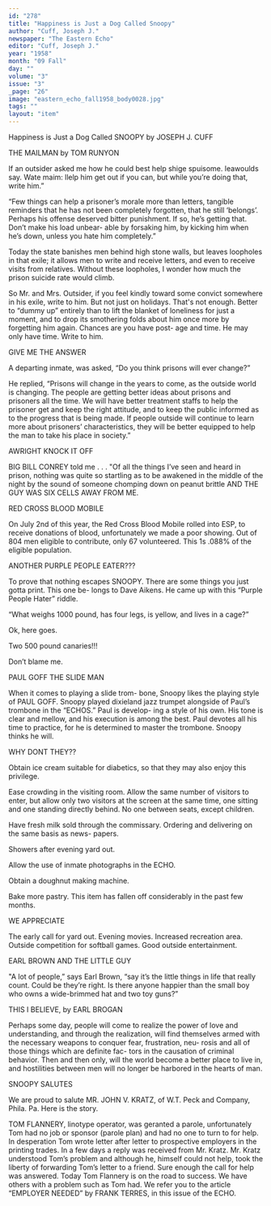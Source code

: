 ```yaml
---
id: "278"
title: "Happiness is Just a Dog Called Snoopy"
author: "Cuff, Joseph J."
newspaper: "The Eastern Echo"
editor: "Cuff, Joseph J."
year: "1958"
month: "09 Fall"
day: ""
volume: "3"
issue: "3"
_page: "26"
image: "eastern_echo_fall1958_body0028.jpg"
tags: ""
layout: "item"
---
```

Happiness is Just a Dog Called SNOOPY
by JOSEPH J. CUFF

THE MAILMAN by TOM RUNYON

If an outsider asked me how he could best help
shige spuisome. leawoulds say. Wate maim: llelp
him get out if you can, but while you’re doing that,
write him.”

“Few things can help a prisoner’s morale more
than letters, tangible reminders that he has not
been completely forgotten, that he still ‘belongs’.
Perhaps his offense deserved bitter punishment. If
so, he’s getting that. Don’t make his load unbear-
able by forsaking him, by kicking him when he’s
down, unless you hate him completely.”

Today the state banishes men behind high stone
walls, but leaves loopholes in that exile; it allows
men to write and receive letters, and even to receive
visits from relatives. Without these loopholes, I
wonder how much the prison suicide rate would
climb.

So Mr. and Mrs. Outsider, if you feel kindly
toward some convict somewhere in his exile, write
to him. But not just on holidays. That's not 
enough. Better to “dummy up” entirely than to lift
the blanket of loneliness for just a moment, and to
drop its smothering folds about him once more by
forgetting him again. Chances are you have post-
age and time. He may only have time. Write to
him.

GIVE ME THE ANSWER

A departing inmate, was asked, “Do you think
prisons will ever change?”

He replied, “Prisons will change in the years to
come, as the outside world is changing. The people
are getting better ideas about prisons and prisoners
all the time. We will have better treatment staffs
to help the prisoner get and keep the right attitude,
and to keep the public informed as to the progress
that is being made. If people outside will continue
to learn more about prisoners’ characteristics, they
will be better equipped to help the man to take his
place in society.”

AWRIGHT KNOCK IT OFF

BIG BILL CONREY told me . . . "Of all the
things I’ve seen and heard in prison, nothing was
quite so startling as to be awakened in the middle of
the night by the sound of someone chomping down
on peanut brittle AND THE GUY WAS SIX
CELLS AWAY FROM ME.

RED CROSS BLOOD MOBILE

On July 2nd of this year, the Red Cross Blood
Mobile rolled into ESP, to receive donations of blood,
unfortunately we made a poor showing. Out of
804 men eligible to contribute, only 67 volunteered.
This 1s .088% of the eligible population.

ANOTHER PURPLE PEOPLE EATER???

To prove that nothing escapes SNOOPY. There
are some things you just gotta print. This one be-
longs to Dave Aikens. He came up with this
“Purple People Hater” riddle.

“What weighs 1000 pound, has four legs, is
yellow, and lives in a cage?”

Ok, here goes.

Two 500 pound canaries!!!

Don’t blame me.

PAUL GOFF THE SLIDE MAN

When it comes to playing a slide trom-
bone, Snoopy likes the playing style of PAUL GOFF.
Snoopy played dixieland jazz trumpet alongside of
Paul’s trombone in the “ECHOS.” Paul is develop-
ing a style of his own. His tone is clear and
mellow, and his execution is among the best. Paul
devotes all his time to practice, for he is determined
to master the trombone. Snoopy thinks he will.

WHY DONT THEY??

Obtain ice cream suitable for diabetics, so that
they may also enjoy this privilege.

Ease crowding in the visiting room. Allow the
same number of visitors to enter, but allow only
two visitors at the screen at the same time, one
sitting and one standing directly behind. No one
between seats, except children.

Have fresh milk sold through the commissary.
Ordering and delivering on the same basis as news-
papers.

Showers after evening yard out.

Allow the use of inmate photographs in the
ECHO.

Obtain a doughnut making machine.

Bake more pastry. This item has fallen off
considerably in the past few months.

WE APPRECIATE

The early call for yard out.
Evening movies.
Increased recreation area.
Outside competition for softball games.
Good outside entertainment.

EARL BROWN AND THE LITTLE GUY

"A lot of people,” says Earl Brown, “say it’s the
little things in life that really count. Could be
they’re right. Is there anyone happier than the
small boy who owns a wide-brimmed hat and two
toy guns?”

THIS I BELIEVE, by EARL BROGAN

Perhaps some day, people will come to realize
the power of love and understanding, and through
the realization, will find themselves armed with the
necessary weapons to conquer fear, frustration, neu-
rosis and all of those things which are definite fac-
tors in the causation of criminal behavior. Then
and then only, will the world become a better place
to live in, and hostilities between men will no longer
be harbored in the hearts of man.

SNOOPY SALUTES

We are proud to salute MR. JOHN V. KRATZ,
of W.T. Peck and Company, Phila. Pa. Here is the
story.

TOM FLANNERY, linotype operator, was
geranted a parole, unfortunately Tom had no job or
sponsor (parole plan) and had no one to turn to
for help. In desperation Tom wrote letter after
letter to prospective employers in the printing
trades. In a few days a reply was received from
Mr. Kratz. Mr. Kratz understood Tom’s problem
and although he, himself could not help, took the
liberty of forwarding Tom’s letter to a friend. Sure
enough the call for help was answered. Today Tom
Flannery is on the road to success. We have others
with a problem such as Tom had. We refer you to
the article “EMPLOYER NEEDED” by FRANK
TERRES, in this issue of the ECHO.
